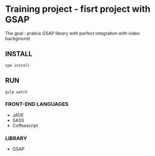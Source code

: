 # Training project - fisrt project with GSAP

The goal : pratice GSAP library with perfect integration with video background

## INSTALL

```shell
npm install
```

## RUN

```shell
gulp watch
```

### FRONT-END LANGUAGES

  * JADE
  * SASS
  * Coffeescript 


### LIBRARY
  * GSAP
